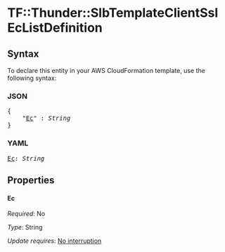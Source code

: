 # TF::Thunder::SlbTemplateClientSsl EcListDefinition

## Syntax

To declare this entity in your AWS CloudFormation template, use the following syntax:

### JSON

<pre>
{
    "<a href="#ec" title="Ec">Ec</a>" : <i>String</i>
}
</pre>

### YAML

<pre>
<a href="#ec" title="Ec">Ec</a>: <i>String</i>
</pre>

## Properties

#### Ec

_Required_: No

_Type_: String

_Update requires_: [No interruption](https://docs.aws.amazon.com/AWSCloudFormation/latest/UserGuide/using-cfn-updating-stacks-update-behaviors.html#update-no-interrupt)

